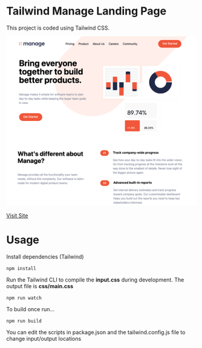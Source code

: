 # Tailwind Manage Landing Page

This project is coded using Tailwind CSS.

![Alt text](/img/screen.png?raw=true)

[Visit Site](https://kaung-thant-kyaw.github.io/tailwind-landing-page-project/)


# Usage

Install dependencies (Tailwind)

```
npm install
```

Run the Tailwind CLI to compile the **input.css** during development. The output file is **css/main.css**

```
npm run watch
```

To build once run...

```
npm run build
```

You can edit the scripts in package.json and the tailwind.config.js file to change input/output locations
